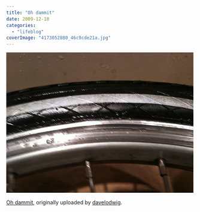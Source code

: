 ```yaml
---
title: "Oh dammit"
date: 2009-12-10
categories: 
  - "lifeblog"
coverImage: "4173052880_46c9cde21a.jpg"
---
```


[![](images/4173052880_46c9cde21a.jpg)](http://www.flickr.com/photos/davelodwig/4173052880/ "photo sharing")

[Oh dammit](http://www.flickr.com/photos/davelodwig/4173052880/), originally uploaded by [davelodwig](http://www.flickr.com/people/davelodwig/).
